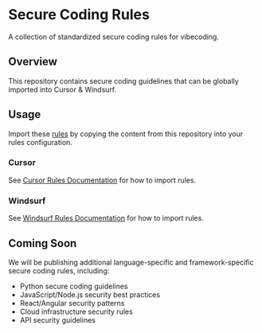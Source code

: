 # Secure Coding Rules

A collection of standardized secure coding rules for vibecoding.

## Overview

This repository contains secure coding guidelines that can be globally imported into Cursor & Windsurf.

## Usage

Import these [rules](https://github.com/Seezo-io/secure-coding-rules/blob/main/secure_coding_rules.md) by copying the content from this repository into your rules configuration.

### Cursor
See [Cursor Rules Documentation](https://docs.cursor.com/context/rules-for-ai) for how to import rules.

### Windsurf
See [Windsurf Rules Documentation](https://docs.codeium.com/windsurf/memories#memories-and-rules) for how to import rules.

## Coming Soon

We will be publishing additional language-specific and framework-specific secure coding rules, including:
- Python secure coding guidelines
- JavaScript/Node.js security best practices
- React/Angular security patterns
- Cloud infrastructure security rules
- API security guidelines